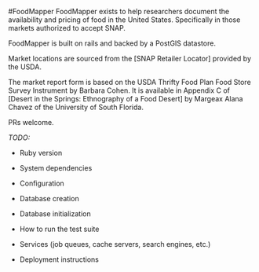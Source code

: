 #FoodMapper
FoodMapper exists to help researchers document the availability and pricing of food in the United States. Specifically in those markets authorized to accept SNAP.

FoodMapper is built on rails and backed by a PostGIS datastore.

Market locations are sourced from the [SNAP Retailer Locator] provided by the USDA.

The market report form is based on the USDA Thrifty Food Plan Food Store Survey Instrument by Barbara Cohen. It is  available in Appendix C of [Desert in the Springs: Ethnography of a Food Desert] by Margeax Alana Chavez of the University of South Florida.

PRs welcome.


*TODO:*

* Ruby version

* System dependencies

* Configuration

* Database creation

* Database initialization

* How to run the test suite

* Services (job queues, cache servers, search engines, etc.)

* Deployment instructions
